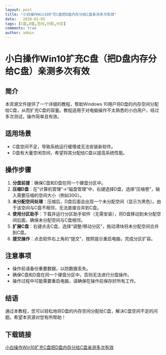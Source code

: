 ```yaml
---
layout: post
title: "小白操作Win10扩充C盘把D盘内存分给C盘亲测多次有效"
date:   2020-02-05
tags: [C盘,D盘,空间,分配,分区]
comments: true
author: admin
---
```

# 小白操作Win10扩充C盘（把D盘内存分给C盘）亲测多次有效

## 简介

本资源文件提供了一个详细的教程，帮助Windows 10用户将D盘的内存空间分配给C盘，从而扩充C盘的容量。教程适用于对电脑操作不太熟悉的小白用户，经过多次测试，操作简单且有效。

## 适用场景

- C盘空间不足，导致系统运行缓慢或无法安装新软件。
- D盘有大量空闲空间，希望将其分配给C盘以提高系统性能。

## 操作步骤

1. **分盘前提**：确保C盘和D盘在同一个硬盘分区中。
2. **压缩D盘**：在“计算机管理”->“磁盘管理”中，右键选择D盘，选择“压缩卷”，输入需要压缩的空间大小（例如30G）。
3. **未分配空间处理**：压缩后，D盘后面会出现一个未分配空间（显示为黑色）。由于该空间与C盘不相邻，无法直接合并到C盘。
4. **使用分区助手**：下载并运行分区助手软件（无需安装），将D盘移动到未分配空间后面，确保未分配空间与C盘相邻。
5. **扩展C盘**：右键点击C盘，选择“调整/移动分区”，拖动滑块将未分配空间合并到C盘。
6. **提交操作**：点击软件右上角的“提交”，按照提示重启电脑，完成分区扩容。

## 注意事项

- 操作前请备份重要数据，以防数据丢失。
- 确保C盘和D盘在同一个硬盘分区中，否则无法进行分盘操作。
- 操作过程中可能需要重启电脑，请确保在操作前保存好所有工作。

## 结语

通过本教程，您可以轻松地将D盘的内存空间分配给C盘，解决C盘空间不足的问题。希望本资源对您有所帮助！

## 下载链接

[小白操作Win10扩充C盘把D盘内存分给C盘亲测多次有效](https://pan.quark.cn/s/1cb0eae3a35c)